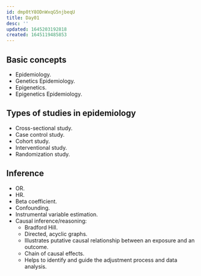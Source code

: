 ```yaml
---
id: dmp0tY8ODnWxqG5njbeqU
title: Day01
desc: ''
updated: 1645203192818
created: 1645119485853
---
```


## Basic concepts

- Epidemiology.
- Genetics Epidemiology.
- Epigenetics.
- Epigenetics Epidemiology.

## Types of studies in epidemiology

- Cross-sectional study.
- Case control study.
- Cohort study.
- Interventional study.
- Randomization study.

## Inference

- OR.
- HR.
- Beta coefficient.
- Confounding.
- Instrumental variable estimation.
- Causal inference/reasoning:
    - Bradford Hill.
    - Directed, acyclic graphs.
    - Illustrates putative causal relationship between an exposure and an outcome.
    - Chain of causal effects.
    - Helps to identify and guide the adjustment process and data analysis.
